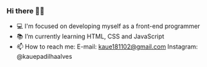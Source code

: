 ### Hi there 👋🏽

- 💻 I'm focused on developing myself as a front-end programmer
- 📚 I’m currently learning HTML, CSS and JavaScript
- 📫 How to reach me: E-mail: kaue181102@gmail.com Instagram: @kauepadilhaalves
